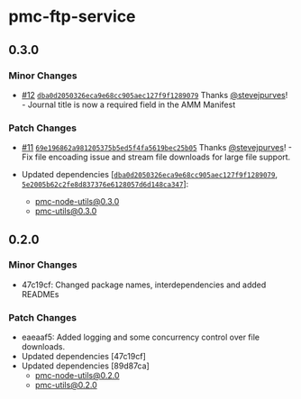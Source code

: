 # pmc-ftp-service

## 0.3.0

### Minor Changes

- [#12](https://github.com/curvenote/pmc-utils/pull/12) [`dba0d2050326eca9e68cc905aec127f9f1289079`](https://github.com/curvenote/pmc-utils/commit/dba0d2050326eca9e68cc905aec127f9f1289079) Thanks [@stevejpurves](https://github.com/stevejpurves)! - Journal title is now a required field in the AMM Manifest

### Patch Changes

- [#11](https://github.com/curvenote/pmc-utils/pull/11) [`69e196862a981205375b5ed5f4fa5619bec25b05`](https://github.com/curvenote/pmc-utils/commit/69e196862a981205375b5ed5f4fa5619bec25b05) Thanks [@stevejpurves](https://github.com/stevejpurves)! - Fix file encoading issue and stream file downloads for large file support.

- Updated dependencies [[`dba0d2050326eca9e68cc905aec127f9f1289079`](https://github.com/curvenote/pmc-utils/commit/dba0d2050326eca9e68cc905aec127f9f1289079), [`5e2005b62c2fe8d837376e6128057d6d148ca347`](https://github.com/curvenote/pmc-utils/commit/5e2005b62c2fe8d837376e6128057d6d148ca347)]:
  - pmc-node-utils@0.3.0
  - pmc-utils@0.3.0

## 0.2.0

### Minor Changes

- 47c19cf: Changed package names, interdependencies and added READMEs

### Patch Changes

- eaeaaf5: Added logging and some concurrency control over file downloads.
- Updated dependencies [47c19cf]
- Updated dependencies [89d87ca]
  - pmc-node-utils@0.2.0
  - pmc-utils@0.2.0
